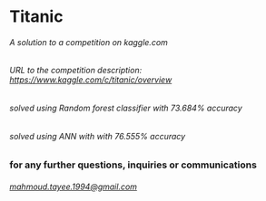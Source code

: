 # Titanic
###### A solution to a competition on kaggle.com
###### URL to the competition description: https://www.kaggle.com/c/titanic/overview
###### solved using Random forest classifier with 73.684% accuracy
###### solved using ANN with with 76.555% accuracy

### for any further questions, inquiries or communications
###### mahmoud.tayee.1994@gmail.com

